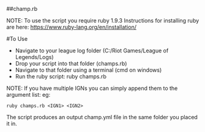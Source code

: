 ##champ.rb

NOTE: To use the script you require ruby 1.9.3
Instructions for installing ruby are here:
https://www.ruby-lang.org/en/installation/

#To Use
* Navigate to your league log folder (C:/Riot Games/League of Legends/Logs)
* Drop your script into that folder (champs.rb)
* Navigate to that folder using a terminal (cmd on windows)
* Run the ruby script: ruby champs.rb <IGN> 

NOTE: If you have multiple IGNs you can simply append them to the argument list:
eg:
```
ruby champs.rb <IGN1> <IGN2>
```
The script produces an output champ.yml file in the same folder you placed it in.